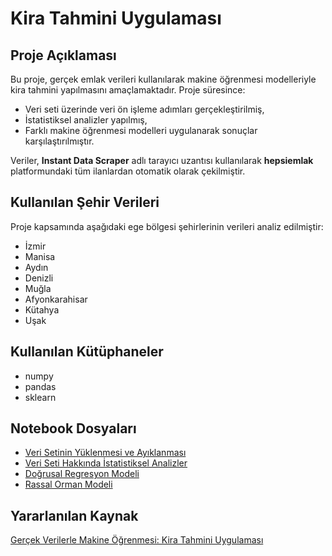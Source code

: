 # Kira Tahmini Uygulaması

## Proje Açıklaması

Bu proje, gerçek emlak verileri kullanılarak makine öğrenmesi modelleriyle kira tahmini yapılmasını amaçlamaktadır. Proje süresince:

- Veri seti üzerinde veri ön işleme adımları gerçekleştirilmiş,
- İstatistiksel analizler yapılmış,
- Farklı makine öğrenmesi modelleri uygulanarak sonuçlar karşılaştırılmıştır.

Veriler, **Instant Data Scraper** adlı tarayıcı uzantısı kullanılarak **hepsiemlak** platformundaki tüm ilanlardan otomatik olarak çekilmiştir.

## Kullanılan Şehir Verileri
Proje kapsamında aşağıdaki ege bölgesi şehirlerinin verileri analiz edilmiştir:
- İzmir  
- Manisa  
- Aydın  
- Denizli  
- Muğla  
- Afyonkarahisar  
- Kütahya  
- Uşak  

## Kullanılan Kütüphaneler
- numpy
- pandas
- sklearn

## Notebook Dosyaları
- [Veri Setinin Yüklenmesi ve Ayıklanması](veri_ayıkla.ipynb)
- [Veri Seti Hakkında İstatistiksel Analizler](istatiksel_inceleme.ipynb)
- [Doğrusal Regresyon Modeli](regresyon.ipynb)
- [Rassal Orman Modeli](sınıflandırma.ipynb)

## Yararlanılan Kaynak
 [Gerçek Verilerle Makine Öğrenmesi: Kira Tahmini Uygulaması](https://www.youtube.com/watch?v=oLr4wok9M4g&list=PL30NBs02RsiVtALCWtMyRT45caVKXhpdU)


